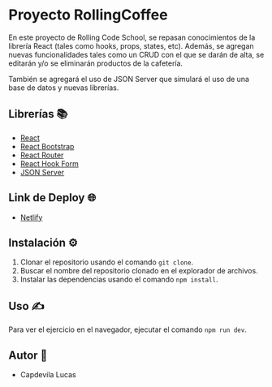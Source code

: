 # Proyecto RollingCoffee

En este proyecto de Rolling Code School, se repasan conocimientos de la librería React (tales como hooks, props, states, etc). Además, se agregan nuevas funcionalidades tales como un CRUD con el que se darán de alta, se editarán y/o se eliminarán productos de la cafetería. 

También se agregará el uso de JSON Server que simulará el uso de una base de datos y nuevas librerías.

## Librerías 📚
-  [React](https://react.dev/)
-  [React Bootstrap](https://react-bootstrap.netlify.app/)
-  [React Router](https://reactrouter.com/en/main)
-  [React Hook Form](https://react-hook-form.com/)
-  [JSON Server](https://github.com/typicode/json-server)

## Link de Deploy 🌐
- [Netlify](https://cafeteriarolling.netlify.app/)

## Instalación ⚙️
1. Clonar el repositorio usando el comando `git clone`.
2. Buscar el nombre del repositorio clonado en el explorador de archivos.
3. Instalar las dependencias usando el comando `npm install`.

## Uso ✍️
Para ver el ejercicio en el navegador, ejecutar el comando `npm run dev`.

## Autor 👦
- Capdevila Lucas
